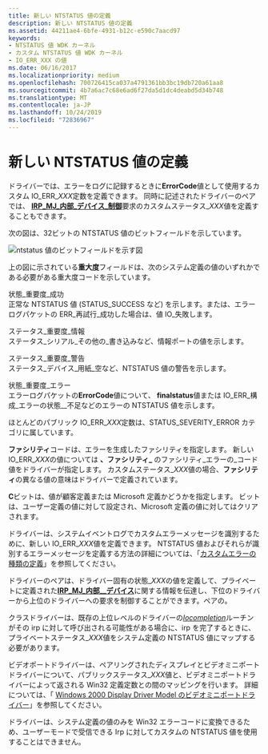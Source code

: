 ```yaml
---
title: 新しい NTSTATUS 値の定義
description: 新しい NTSTATUS 値の定義
ms.assetid: 44211ae4-6bfe-4931-b12c-e590c7aacd97
keywords:
- NTSTATUS 値 WDK カーネル
- カスタム NTSTATUS 値 WDK カーネル
- IO_ERR_XXX の値
ms.date: 06/16/2017
ms.localizationpriority: medium
ms.openlocfilehash: 700726415ca037a4791361bb3bc19db720a61aa8
ms.sourcegitcommit: 4b7a6ac7c68e6ad6f27da5d1dc4deabd5d34b748
ms.translationtype: MT
ms.contentlocale: ja-JP
ms.lasthandoff: 10/24/2019
ms.locfileid: "72836967"
---
```

# <a name="defining-new-ntstatus-values"></a>新しい NTSTATUS 値の定義





ドライバーでは、エラーをログに記録するときに**ErrorCode**値として使用するカスタム IO\_ERR\_*XXX*定数を定義できます。 同時に記述されたドライバーのペアでは、 [**IRP\_MJ\_内部\_デバイス\_制御**](https://docs.microsoft.com/windows-hardware/drivers/kernel/irp-mj-internal-device-control)要求のカスタムステータス\_*XXX*値を定義することもできます。

次の図は、32ビットの NTSTATUS 値のビットフィールドを示しています。

![ntstatus 値のビットフィールドを示す図](images/16ntstat.png)

上の図に示されている**重大度**フィールドは、次のシステム定義の値のいずれかである必要がある重大度コードを示しています。

<a href="" id="status-severity-success"></a>状態\_重要度\_成功  
正常な NTSTATUS 値 (STATUS\_SUCCESS など) を示します。または、エラーログパケットの ERR\_再試行\_成功した場合は、値 IO\_失敗します。

<a href="" id="status-severity-informational"></a>ステータス\_重要度\_情報  
ステータス\_シリアル\_その他の\_書き込みなど、情報ポートの値を示します。

<a href="" id="status-severity-warning"></a>ステータス\_重要度\_警告  
ステータス\_デバイス\_用紙\_空など、NTSTATUS 値の警告を示します。

<a href="" id="status-severity-error"></a>状態\_重要度\_エラー  
エラーログパケットの**ErrorCode**値について、 **finalstatus**値または IO\_ERR\_構成\_エラーの状態\_\_不足などのエラーの NTSTATUS 値を示します。

ほとんどのパブリック IO\_ERR\_*XXX*定数は、STATUS\_SEVERITY\_ERROR カテゴリに属しています。

**ファシリティ**コードは、エラーを生成したファシリティを指定します。 新しい IO\_ERR\_*XXX*の値については **、ファシリティ\_** のファシリティ\_エラーの\_コード値をドライバーが指定します。 カスタムステータス\_*XXX*値の場合、**ファシリティ**の異なる値の意味はドライバーで定義されています。

**C**ビットは、値が顧客定義または Microsoft 定義かどうかを指定します。 ビットは、ユーザー定義の値に対して設定され、Microsoft 定義の値に対してはクリアされます。

ドライバーは、システムイベントログでカスタムエラーメッセージを識別するために、新しい IO\_ERR\_*XXX*値を定義できます。 NTSTATUS 値およびそれらが識別するエラーメッセージを定義する方法の詳細については、「[カスタムエラーの種類の定義](defining-custom-error-types.md)」を参照してください。

ドライバーのペアは、ドライバー固有の状態\_*XXX*の値を定義して、プライベートに定義された[**IRP\_MJ\_内部\_\_デバイス**](https://docs.microsoft.com/windows-hardware/drivers/kernel/irp-mj-internal-device-control)に関する情報を伝達し、下位のドライバーから上位のドライバーへの要求を制御することができます。ペアの。

クラスドライバーは、既存の上位レベルのドライバーの[*Iocompletion*](https://docs.microsoft.com/windows-hardware/drivers/ddi/wdm/nc-wdm-io_completion_routine)ルーチンがその irp に対して呼び出される可能性がある場合に、irp を完了するときに、プライベートステータス\_*XXX*値をシステム定義の NTSTATUS 値にマップする必要があります。

ビデオポートドライバーは、ペアリングされたディスプレイとビデオミニポートドライバーについて、パブリックステータス\_*XXX*値と、ビデオミニポートドライバーによって返される Win32 定義定数との間のマッピングを行います。 詳細については、「 [Windows 2000 Display Driver Model のビデオミニポートドライバー](https://docs.microsoft.com/windows-hardware/drivers/display/video-miniport-drivers-in-the-windows-2000-display-driver-model)」を参照してください。

ドライバーは、システム定義の値のみを Win32 エラーコードに変換できるため、ユーザーモードで受信できる Irp に対してカスタムの NTSTATUS 値を使用することはできません。

 

 




